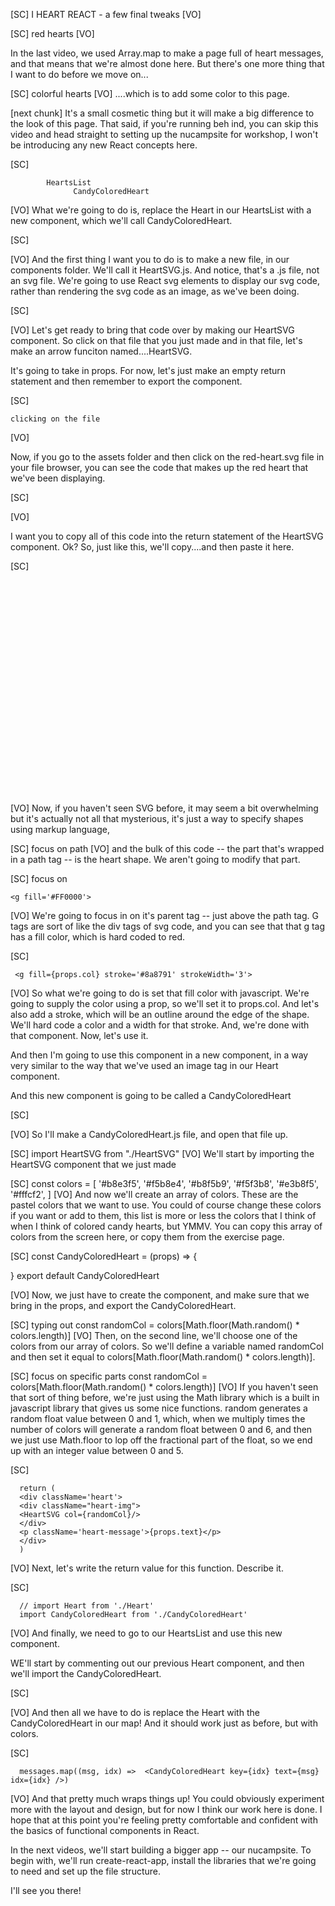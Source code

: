 [SC]
I HEART REACT - a few final tweaks
[VO]

[SC]
red hearts
[VO]

In the last video, we used Array.map to make a page full of heart messages, and that means that we're almost done here. But there's one more thing that I want to do before we move on...
 
[SC]
colorful hearts
[VO]
....which is to add some color to this page.  


[next chunk]
It's a small cosmetic thing but it will make a big difference to the look of this page.  That said, if you're running beh ind, you can skip this video and head straight to setting up the nucampsite for workshop, I won't be introducing any new React concepts here.

[SC]

            HeartsList
                  CandyColoredHeart

[VO]
What we're going to do is, replace the Heart in our HeartsList with a new component, which we'll call CandyColoredHeart.

[SC]

[VO]
And the first thing I want you to do is to make a new file, in our components folder. We'll call it HeartSVG.js. And notice, that's a .js file, not an svg file. We're going to use React svg elements to display our svg code, rather than rendering the svg code as an image, as we've been doing.

[SC]

[VO]
Let's get ready to bring that code over by making our HeartSVG component. So click on that file that you just made and in that file, let's make an arrow funciton named....HeartSVG.

It's going to take in props. For now, let's just make an empty return statement and then remember to export the component.

[SC]

    clicking on the file

[VO]

Now, if you go to the assets folder and then click on the red-heart.svg file in your file browser, you can see the code that makes up the red heart that we've been displaying.

[SC]

[VO]

I want you to copy all of this code into the return statement of the HeartSVG component. Ok? So, just like this, we'll copy....and then paste it here.

[SC]
<svg xmlns="http://www.w3.org/2000/svg" viewBox="0 0 841.9 595.3">

   <g fill='#FF0000'>
      <path d="M 297.29747,550.86823 
         C 283.52243,535.43191 249.1268,505.33855 220.86277,483.99412 
         C 137.11867,420.75228 125.72108,411.5999 91.719238,380.29088 
         C 29.03471,322.57071 2.413622,264.58086 2.5048478,185.95124 
         C 2.5493594,147.56739 5.1656152,132.77929 15.914734,110.15398 
         C 34.151433,71.768267 61.014996,43.244667 95.360052,25.799457 
         C 119.68545,13.443675 131.6827,7.9542046 172.30448,7.7296236 
         C 214.79777,7.4947896 223.74311,12.449347 248.73919,26.181459 
         C 279.1637,42.895777 310.47909,78.617167 316.95242,103.99205 
         L 320.95052,119.66445 L 330.81015,98.079942 
         C 386.52632,-23.892986 564.40851,-22.06811 626.31244,101.11153 
         C 645.95011,140.18758 648.10608,223.6247 630.69256,270.6244 
         C 607.97729,331.93377 565.31255,378.67493 466.68622,450.30098 
         C 402.0054,497.27462 328.80148,568.34684 323.70555,578.32901 
         C 317.79007,589.91654 323.42339,580.14491 297.29747,550.86823 z" />
      <g transform="translate(129.28571,-64.285714)" />
   </g>
</svg>

[VO]
Now, if you haven't seen SVG before, it may seem a bit overwhelming but it's actually not all that mysterious, it's just a way to specify shapes using markup language,

[SC]
focus on path
[VO]
and the bulk of this code -- the part that's wrapped in a path tag -- is the heart shape. We aren't going to modify that part.

[SC]
focus on

    <g fill='#FF0000'>

[VO]
We're going to focus in on it's parent <g> tag -- just above the path tag. G tags are sort of like the div tags of svg code, and you can see that that g tag has a fill color, which is hard coded to red.

[SC]

     <g fill={props.col} stroke='#8a8791' strokeWidth='3'>

[VO]
So what we're going to do is set that fill color with javascript. We're going to supply the color using a prop, so we'll set it to props.col. And let's also add a stroke, which will be an outline around the edge of the shape. We'll hard code a color and a width for that stroke. And, we're done with that component.
Now, let's use it.



And then I'm going to use this component in a new component, in a way very similar to the way that we've used an image tag in our Heart component.

And this new component is going to be called a CandyColoredHeart


[SC]

[VO]
 So I'll make a CandyColoredHeart.js file, and open that file up.

[SC]
import HeartSVG from "./HeartSVG"
[VO]
We'll start by importing the HeartSVG component that we just made

[SC]
const colors = [
'#b8e3f5',
'#f5b8e4',
'#b8f5b9',
'#f5f3b8',
'#e3b8f5',
'#fffcf2',
]
[VO]
And now we'll create an array of colors. These are the pastel colors that we want to use. You could of course change these colors if you want or add to them, this list is more or less the colors that I think of when I think of colored candy hearts, but YMMV. You can copy this array of colors from the screen here, or copy them from the exercise page.

[SC]
const CandyColoredHeart = (props) => {

}
export default CandyColoredHeart

[VO]
Now, we just have to create the component, and make sure that we bring in the props, and export the CandyColoredHeart.

[SC]
typing out
const randomCol = colors[Math.floor(Math.random() * colors.length)]
[VO]
Then, on the second line, we'll choose one of the colors from our array of colors.
So we'll define a variable named randomCol and then set it equal to colors[Math.floor(Math.random() * colors.length)].

[SC]
focus on specific parts
const randomCol = colors[Math.floor(Math.random() * colors.length)]
[VO]
If you haven't seen that sort of thing before, we're just using the Math library which is a built in javascript library that gives us some nice functions. random generates a random float value between 0 and 1, which, when we multiply times the number of colors will generate a random float between 0 and 6, and then we just use Math.floor to lop off the fractional part of the float, so we end up with an integer value between 0 and 5.

[SC]

      return (
      <div className='heart'>
      <div className="heart-img">
      <HeartSVG col={randomCol}/>
      </div>
      <p className='heart-message'>{props.text}</p>
      </div>
      )

[VO]
Next, let's write the return value for this function. Describe it.

[SC]

      // import Heart from './Heart'
      import CandyColoredHeart from './CandyColoredHeart'

[VO]
And finally, we need to go to our HeartsList and use this new component.

WE'll start by commenting out our previous Heart component, and then we'll import the CandyColoredHeart.

[SC]

[VO]
And then all we have to do is replace the Heart with the CandyColoredHeart in our map! And it should work just as before, but with colors.

[SC]

      messages.map((msg, idx) =>  <CandyColoredHeart key={idx} text={msg} idx={idx} />)

[VO]
And that pretty much wraps things up! You could obviously experiment more with the layout and design, but for now I think our work here is done. I hope that at this point you're feeling pretty comfortable and confident with the basics of functional components in React.

In the next videos, we'll start building a bigger app -- our nucampsite. To begin with, we'll run create-react-app, install the libraries that we're going to need and set up the file structure.

I'll see you there!
